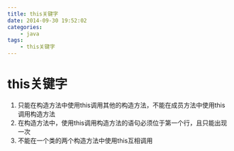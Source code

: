 ```yaml
---
title: this关键字
date: 2014-09-30 19:52:02
categories:
	- java
tags:
	- this关键字
---
```

# this关键字
1.  只能在构造方法中使用this调用其他的构造方法，不能在成员方法中使用this调用构造方法
1.  在构造方法中，使用this调用构造方法的语句必须位于第一个行，且只能出现一次
1. 不能在一个类的两个构造方法中使用this互相调用

<!-- more -->
